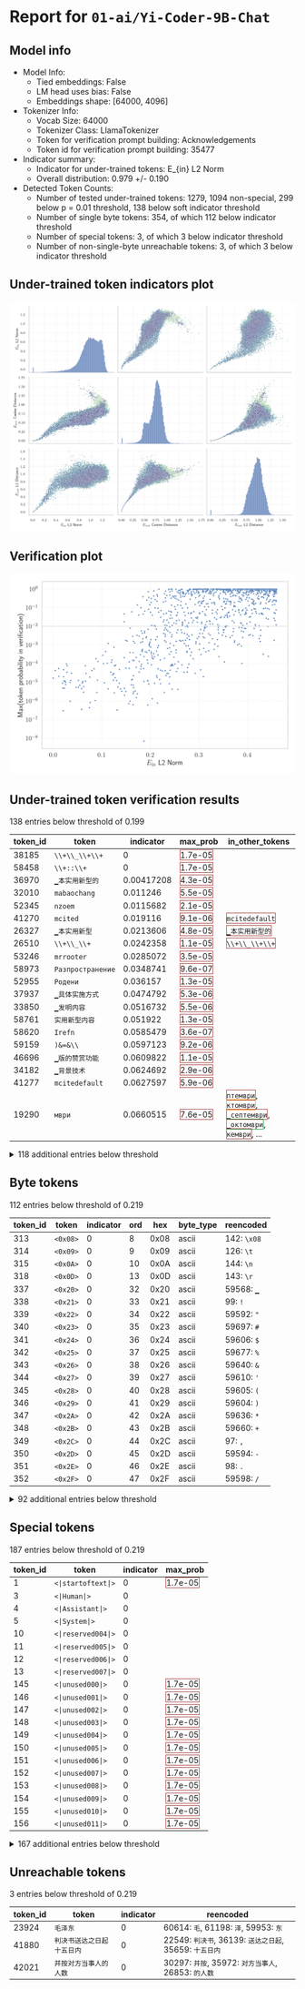 # Report for `01-ai/Yi-Coder-9B-Chat`

## Model info

* Model Info: 
  * Tied embeddings: False
  * LM head uses bias: False
  * Embeddings shape: [64000, 4096]
* Tokenizer Info: 
  * Vocab Size: 64000
  * Tokenizer Class: LlamaTokenizer
  * Token for verification prompt building: Acknowledgements
  * Token id for verification prompt building: 35477
* Indicator summary: 
  * Indicator for under-trained tokens: E_{in} L2 Norm
  * Overall distribution: 0.979 +/- 0.190
* Detected Token Counts: 
  * Number of tested under-trained tokens: 1279, 1094 non-special, 299 below p = 0.01 threshold, 138 below soft indicator threshold
  * Number of single byte tokens: 354, of which 112 below indicator threshold
  * Number of special tokens: 3, of which 3 below indicator threshold
  * Number of non-single-byte unreachable tokens: 3, of which 3 below indicator threshold

## Under-trained token indicators plot
![Indicators scatter plots](../indicators_pairplot_byid/01_ai_Yi_Coder_9B_Chat.png)

## Verification plot
![Verification plot](../verifications_scatterplot/01_ai_Yi_Coder_9B_Chat.png)

## Under-trained token verification results
138 entries below threshold of 0.199

|   token_id | token                       |   indicator | max_prob                                                         | in_other_tokens                                                                                                                                                                                                                                                                                                                                                                                               |
|------------|-----------------------------|-------------|------------------------------------------------------------------|---------------------------------------------------------------------------------------------------------------------------------------------------------------------------------------------------------------------------------------------------------------------------------------------------------------------------------------------------------------------------------------------------------------|
|      38185 | ````` \\+\\_\\+\\+ `````    |  0          | <span style='border: 1px solid rgb(169, 68, 66);'>1.7e-05</span> |                                                                                                                                                                                                                                                                                                                                                                                                               |
|      58458 | ````` \\+::\\+ `````        |  0          | <span style='border: 1px solid rgb(169, 68, 66);'>1.7e-05</span> |                                                                                                                                                                                                                                                                                                                                                                                                               |
|      36970 | ````` ▁本实用新型的 `````   |  0.00417208 | <span style='border: 1px solid rgb(169, 68, 66);'>4.3e-05</span> |                                                                                                                                                                                                                                                                                                                                                                                                               |
|      32010 | ````` mabaochang `````      |  0.011246   | <span style='border: 1px solid rgb(169, 68, 66);'>5.5e-05</span> |                                                                                                                                                                                                                                                                                                                                                                                                               |
|      52345 | ````` nzoem `````           |  0.0115682  | <span style='border: 1px solid rgb(169, 68, 66);'>2.1e-05</span> |                                                                                                                                                                                                                                                                                                                                                                                                               |
|      41270 | ````` mcited `````          |  0.019116   | <span style='border: 1px solid rgb(169, 68, 66);'>9.1e-06</span> | <span style='border: 1px solid rgb(169, 68, 66);'>````` mcitedefault `````</span>                                                                                                                                                                                                                                                                                                                             |
|      26327 | ````` ▁本实用新型 `````     |  0.0213606  | <span style='border: 1px solid rgb(169, 68, 66);'>4.8e-05</span> | <span style='border: 1px solid rgb(169, 68, 66);'>````` ▁本实用新型的 `````</span>                                                                                                                                                                                                                                                                                                                            |
|      26510 | ````` \\+\\_\\+ `````       |  0.0242358  | <span style='border: 1px solid rgb(169, 68, 66);'>1.1e-05</span> | <span style='border: 1px solid rgb(169, 68, 66);'>````` \\+\\_\\+\\+ `````</span>                                                                                                                                                                                                                                                                                                                             |
|      53246 | ````` mrrooter `````        |  0.0285072  | <span style='border: 1px solid rgb(169, 68, 66);'>3.5e-05</span> |                                                                                                                                                                                                                                                                                                                                                                                                               |
|      58973 | ````` Разпространение ````` |  0.0348741  | <span style='border: 1px solid rgb(169, 68, 66);'>9.6e-07</span> |                                                                                                                                                                                                                                                                                                                                                                                                               |
|      52955 | ````` Родени `````          |  0.036157   | <span style='border: 1px solid rgb(169, 68, 66);'>1.3e-05</span> |                                                                                                                                                                                                                                                                                                                                                                                                               |
|      37937 | ````` ▁具体实施方式 `````   |  0.0474792  | <span style='border: 1px solid rgb(169, 68, 66);'>5.3e-06</span> |                                                                                                                                                                                                                                                                                                                                                                                                               |
|      33850 | ````` ▁发明内容 `````       |  0.0516732  | <span style='border: 1px solid rgb(169, 68, 66);'>5.5e-06</span> |                                                                                                                                                                                                                                                                                                                                                                                                               |
|      58761 | ````` 实用新型内容 `````    |  0.051922   | <span style='border: 1px solid rgb(169, 68, 66);'>1.3e-05</span> |                                                                                                                                                                                                                                                                                                                                                                                                               |
|      58620 | ````` Irefn `````           |  0.0585479  | <span style='border: 1px solid rgb(169, 68, 66);'>3.6e-07</span> |                                                                                                                                                                                                                                                                                                                                                                                                               |
|      59159 | ````` )&=&\\ `````          |  0.0597123  | <span style='border: 1px solid rgb(169, 68, 66);'>9.2e-06</span> |                                                                                                                                                                                                                                                                                                                                                                                                               |
|      46696 | ````` ▁版的赞赏功能 `````   |  0.0609822  | <span style='border: 1px solid rgb(169, 68, 66);'>1.1e-05</span> |                                                                                                                                                                                                                                                                                                                                                                                                               |
|      34182 | ````` ▁背景技术 `````       |  0.0624692  | <span style='border: 1px solid rgb(169, 68, 66);'>2.9e-06</span> |                                                                                                                                                                                                                                                                                                                                                                                                               |
|      41277 | ````` mcitedefault `````    |  0.0627597  | <span style='border: 1px solid rgb(169, 68, 66);'>5.9e-06</span> |                                                                                                                                                                                                                                                                                                                                                                                                               |
|      19290 | ````` мври `````            |  0.0660515  | <span style='border: 1px solid rgb(169, 68, 66);'>7.6e-05</span> | <span style='border: 1px solid rgb(169, 68, 66);'>````` птември `````</span>, <span style='border: 1px solid rgb(255, 145, 0);'>````` ктомври `````</span>, <span style='border: 1px solid rgb(169, 68, 66);'>````` ▁септември `````</span>, <span style='border: 1px solid rgb(40, 167, 69);'>````` ▁октомври `````</span>, <span style='border: 1px solid rgb(169, 68, 66);'>````` кември `````</span>, ... |
<details><summary>118 additional entries below threshold</summary>

|   token_id | token                        |   indicator | max_prob                                                         | in_other_tokens                                                                                                                                                                                                                                         |
|------------|------------------------------|-------------|------------------------------------------------------------------|---------------------------------------------------------------------------------------------------------------------------------------------------------------------------------------------------------------------------------------------------------|
|      57958 | ````` }&=&\\ `````           |   0.0666948 | <span style='border: 1px solid rgb(169, 68, 66);'>1.2e-05</span> |                                                                                                                                                                                                                                                         |
|      31174 | ````` \\+:: `````            |   0.0745167 | <span style='border: 1px solid rgb(169, 68, 66);'>4.3e-07</span> | <span style='border: 1px solid rgb(169, 68, 66);'>````` \\+::\\+ `````</span>                                                                                                                                                                           |
|      14378 | ````` ":"\ufeff `````        |   0.0755539 | <span style='border: 1px solid rgb(169, 68, 66);'>1.9e-05</span> |                                                                                                                                                                                                                                                         |
|      59020 | ````` ":"/*\ `````           |   0.0796978 | <span style='border: 1px solid rgb(169, 68, 66);'>4.3e-05</span> |                                                                                                                                                                                                                                                         |
|      53979 | ````` ▁$\\\|\\ `````         |   0.0798567 | <span style='border: 1px solid rgb(169, 68, 66);'>4.2e-05</span> |                                                                                                                                                                                                                                                         |
|      11333 | ````` ▁[…]\ `````            |   0.0844005 | <span style='border: 1px solid rgb(169, 68, 66);'>5.3e-05</span> |                                                                                                                                                                                                                                                         |
|      58677 | ````` $\\%$ `````            |   0.0867048 | <span style='border: 1px solid rgb(169, 68, 66);'>1e-06</span>   |                                                                                                                                                                                                                                                         |
|      58456 | ````` })\\\\\ `````          |   0.0880697 | <span style='border: 1px solid rgb(169, 68, 66);'>0.00019</span> |                                                                                                                                                                                                                                                         |
|       1062 | ````` vepfs `````            |   0.0899712 | <span style='border: 1px solid rgb(169, 68, 66);'>2.9e-06</span> |                                                                                                                                                                                                                                                         |
|      27009 | ````` 本实用新型的 `````     |   0.0910899 | <span style='border: 1px solid rgb(169, 68, 66);'>1.3e-05</span> | <span style='border: 1px solid rgb(169, 68, 66);'>````` ▁本实用新型的 `````</span>                                                                                                                                                                      |
|      43942 | ````` ▁селото `````          |   0.0920512 | <span style='border: 1px solid rgb(169, 68, 66);'>0.00013</span> |                                                                                                                                                                                                                                                         |
|      58452 | ````` ▁&=&\\ `````           |   0.102258  | <span style='border: 1px solid rgb(169, 68, 66);'>0.00028</span> |                                                                                                                                                                                                                                                         |
|      19111 | ````` \\+\\_\\ `````         |   0.103576  | <span style='border: 1px solid rgb(169, 68, 66);'>9.8e-05</span> | <span style='border: 1px solid rgb(169, 68, 66);'>````` \\+\\_\\+ `````</span>, <span style='border: 1px solid rgb(169, 68, 66);'>````` \\+\\_\\+\\+ `````</span>                                                                                       |
|      26195 | ````` ▁forumYou `````        |   0.105431  | <span style='border: 1px solid rgb(169, 68, 66);'>9.4e-06</span> |                                                                                                                                                                                                                                                         |
|      38169 | ````` }^{(\\ `````           |   0.108132  | <span style='border: 1px solid rgb(169, 68, 66);'>0.00044</span> |                                                                                                                                                                                                                                                         |
|      55040 | ````` _{(\\ `````            |   0.111883  | <span style='border: 1px solid rgb(169, 68, 66);'>0.00011</span> |                                                                                                                                                                                                                                                         |
|      46677 | ````` 新规定影响 `````       |   0.113108  | <span style='border: 1px solid rgb(169, 68, 66);'>4.5e-06</span> |                                                                                                                                                                                                                                                         |
|      22613 | ````` ▁$\\{\\ `````          |   0.113263  | <span style='border: 1px solid rgb(255, 145, 0);'>0.0012</span>  |                                                                                                                                                                                                                                                         |
|      59474 | ````` }}^\\ `````            |   0.118733  | <span style='border: 1px solid rgb(169, 68, 66);'>3.5e-05</span> |                                                                                                                                                                                                                                                         |
|      17853 | ````` &=&\\ `````            |   0.119812  | <span style='border: 1px solid rgb(169, 68, 66);'>0.00012</span> | <span style='border: 1px solid rgb(169, 68, 66);'>````` }&=&\\ `````</span>, <span style='border: 1px solid rgb(169, 68, 66);'>````` ▁&=&\\ `````</span>, <span style='border: 1px solid rgb(169, 68, 66);'>````` )&=&\\ `````</span>                   |
|      44270 | ````` ^*(\\ `````            |   0.12105   | <span style='border: 1px solid rgb(169, 68, 66);'>0.00016</span> |                                                                                                                                                                                                                                                         |
|      45676 | ````` nWASHINGTON `````      |   0.123725  | <span style='border: 1px solid rgb(169, 68, 66);'>1.3e-05</span> |                                                                                                                                                                                                                                                         |
|      58052 | ````` евру `````             |   0.124234  | <span style='border: 1px solid rgb(169, 68, 66);'>2.9e-05</span> | <span style='border: 1px solid rgb(169, 68, 66);'>````` евруари `````</span>                                                                                                                                                                            |
|      42725 | ````` 期间履行 `````         |   0.124455  | <span style='border: 1px solid rgb(169, 68, 66);'>3e-05</span>   | <span style='border: 1px solid rgb(169, 68, 66);'>````` 指定的期间履行 `````</span>                                                                                                                                                                     |
|      20714 | ````` Източници `````        |   0.125189  | <span style='border: 1px solid rgb(169, 68, 66);'>0.00076</span> |                                                                                                                                                                                                                                                         |
|      44047 | ````` mrroot `````           |   0.125654  | <span style='border: 1px solid rgb(169, 68, 66);'>2.7e-06</span> | <span style='border: 1px solid rgb(169, 68, 66);'>````` mrrooter `````</span>                                                                                                                                                                           |
|      45501 | ````` }$\\\\\ `````          |   0.126243  | <span style='border: 1px solid rgb(169, 68, 66);'>7.7e-05</span> |                                                                                                                                                                                                                                                         |
|      46451 | ````` \\\|_{\\ `````         |   0.127624  | <span style='border: 1px solid rgb(169, 68, 66);'>1.8e-05</span> |                                                                                                                                                                                                                                                         |
|      50881 | ````` 所述的一种 `````       |   0.128589  | <span style='border: 1px solid rgb(169, 68, 66);'>8.1e-05</span> |                                                                                                                                                                                                                                                         |
|      42242 | ````` nPersonally `````      |   0.130655  | <span style='border: 1px solid rgb(169, 68, 66);'>1.3e-05</span> |                                                                                                                                                                                                                                                         |
|      46676 | ````` 受苹果公司 `````       |   0.131589  | <span style='border: 1px solid rgb(169, 68, 66);'>3.3e-07</span> |                                                                                                                                                                                                                                                         |
|      38615 | ````` ▁$\\\| `````           |   0.133187  | <span style='border: 1px solid rgb(169, 68, 66);'>5.6e-06</span> | <span style='border: 1px solid rgb(169, 68, 66);'>````` ▁$\\\|\\ `````</span>                                                                                                                                                                           |
|      47647 | ````` nConsequently `````    |   0.136101  | <span style='border: 1px solid rgb(169, 68, 66);'>8.9e-06</span> |                                                                                                                                                                                                                                                         |
|      52625 | ````` nmagnetic `````        |   0.136355  | <span style='border: 1px solid rgb(169, 68, 66);'>4.8e-05</span> |                                                                                                                                                                                                                                                         |
|      54630 | ````` 柬埔 `````             |   0.138539  | <span style='border: 1px solid rgb(169, 68, 66);'>4.5e-06</span> | ````` 柬埔寨 `````                                                                                                                                                                                                                                      |
|      53964 | ````` 進黨 `````             |   0.141083  | <span style='border: 1px solid rgb(169, 68, 66);'>3.3e-06</span> | <span style='border: 1px solid rgb(40, 167, 69);'>````` 民進黨 `````</span>                                                                                                                                                                             |
|      54185 | ````` ▁$%\ `````             |   0.146014  | <span style='border: 1px solid rgb(251, 189, 8);'>0.046</span>   |                                                                                                                                                                                                                                                         |
|      54580 | ````` }--\\ `````            |   0.14634   | <span style='border: 1px solid rgb(251, 189, 8);'>0.017</span>   |                                                                                                                                                                                                                                                         |
|      37655 | ````` nNevertheless `````    |   0.146362  | <span style='border: 1px solid rgb(169, 68, 66);'>0.00021</span> |                                                                                                                                                                                                                                                         |
|      38351 | ````` 向本院递交上诉状 ````` |   0.146773  | <span style='border: 1px solid rgb(169, 68, 66);'>4.8e-06</span> |                                                                                                                                                                                                                                                         |
|      36200 | ````` 递交上诉状 `````       |   0.146888  | <span style='border: 1px solid rgb(169, 68, 66);'>2e-06</span>   | <span style='border: 1px solid rgb(169, 68, 66);'>````` 向本院递交上诉状 `````</span>                                                                                                                                                                   |
|      55282 | ````` nResearchers `````     |   0.149496  | <span style='border: 1px solid rgb(255, 145, 0);'>0.0018</span>  |                                                                                                                                                                                                                                                         |
|      47576 | ````` 未按本判决 `````       |   0.149618  | <span style='border: 1px solid rgb(169, 68, 66);'>3.2e-06</span> |                                                                                                                                                                                                                                                         |
|      49644 | ````` ▁本发明的 `````        |   0.149862  | <span style='border: 1px solid rgb(169, 68, 66);'>5.7e-05</span> |                                                                                                                                                                                                                                                         |
|      46922 | ````` ;\\;\\;\\;\\ `````     |   0.152046  | <span style='border: 1px solid rgb(255, 145, 0);'>0.0016</span>  |                                                                                                                                                                                                                                                         |
|      17774 | ````` 本实用新型 `````       |   0.155754  | <span style='border: 1px solid rgb(169, 68, 66);'>7.2e-07</span> | <span style='border: 1px solid rgb(169, 68, 66);'>````` ▁本实用新型 `````</span>, <span style='border: 1px solid rgb(169, 68, 66);'>````` 本实用新型的 `````</span>, <span style='border: 1px solid rgb(169, 68, 66);'>````` ▁本实用新型的 `````</span> |
|      45337 | ````` nInterestingly `````   |   0.156468  | <span style='border: 1px solid rgb(169, 68, 66);'>5.6e-05</span> |                                                                                                                                                                                                                                                         |
|      53691 | ````` }}_\\ `````            |   0.156509  | <span style='border: 1px solid rgb(169, 68, 66);'>0.00012</span> |                                                                                                                                                                                                                                                         |
|      18479 | ````` +\\_\\ `````           |   0.158166  | <span style='border: 1px solid rgb(169, 68, 66);'>0.0004</span>  | <span style='border: 1px solid rgb(169, 68, 66);'>````` \\+\\_\\ `````</span>, <span style='border: 1px solid rgb(169, 68, 66);'>````` \\+\\_\\+ `````</span>, <span style='border: 1px solid rgb(169, 68, 66);'>````` \\+\\_\\+\\+ `````</span>        |
|      53058 | ````` 乌鲁木 `````           |   0.158375  | <span style='border: 1px solid rgb(169, 68, 66);'>9.8e-07</span> | ````` 乌鲁木齐 `````                                                                                                                                                                                                                                    |
|      47419 | ````` []{\\ `````            |   0.158443  | <span style='border: 1px solid rgb(255, 145, 0);'>0.008</span>   |                                                                                                                                                                                                                                                         |
|      45402 | ````` ▁цър `````             |   0.160469  | <span style='border: 1px solid rgb(169, 68, 66);'>7.4e-06</span> |                                                                                                                                                                                                                                                         |
|      58597 | ````` ▁смърт `````           |   0.161384  | <span style='border: 1px solid rgb(169, 68, 66);'>1.3e-05</span> |                                                                                                                                                                                                                                                         |
|      15246 | ````` ~$\\ `````             |   0.162002  | <span style='border: 1px solid rgb(251, 189, 8);'>0.06</span>    |                                                                                                                                                                                                                                                         |
|      46397 | ````` 给付金钱义务 `````     |   0.162822  | <span style='border: 1px solid rgb(169, 68, 66);'>1.4e-05</span> |                                                                                                                                                                                                                                                         |
|      53069 | ````` nquantum `````         |   0.163502  | <span style='border: 1px solid rgb(169, 68, 66);'>0.00015</span> |                                                                                                                                                                                                                                                         |
|      48085 | ````` )=-\\ `````            |   0.163605  | <span style='border: 1px solid rgb(255, 145, 0);'>0.0029</span>  |                                                                                                                                                                                                                                                         |
|      51019 | ````` ▁април `````           |   0.164391  | <span style='border: 1px solid rgb(169, 68, 66);'>6.2e-07</span> |                                                                                                                                                                                                                                                         |
|      26341 | ````` nrespect `````         |   0.164657  | <span style='border: 1px solid rgb(169, 68, 66);'>0.00038</span> | <span style='border: 1px solid rgb(169, 68, 66);'>````` nrespectively `````</span>                                                                                                                                                                      |
|      36226 | ````` onlinecite `````       |   0.164717  | <span style='border: 1px solid rgb(169, 68, 66);'>7.3e-06</span> |                                                                                                                                                                                                                                                         |
|      33785 | ````` nObviously `````       |   0.164824  | <span style='border: 1px solid rgb(169, 68, 66);'>2.4e-06</span> |                                                                                                                                                                                                                                                         |
|      40322 | ````` 支付迟延 `````         |   0.165078  | <span style='border: 1px solid rgb(169, 68, 66);'>2.2e-05</span> | <span style='border: 1px solid rgb(169, 68, 66);'>````` 加倍支付迟延 `````</span>                                                                                                                                                                       |
|      31425 | ````` )_{\\ `````            |   0.165455  | <span style='border: 1px solid rgb(255, 145, 0);'>0.0016</span>  |                                                                                                                                                                                                                                                         |
|      45387 | ````` 代理审判员 `````       |   0.165564  | <span style='border: 1px solid rgb(169, 68, 66);'>3.1e-06</span> |                                                                                                                                                                                                                                                         |
|      31065 | ````` \\%) `````             |   0.165728  | <span style='border: 1px solid rgb(169, 68, 66);'>5.2e-06</span> |                                                                                                                                                                                                                                                         |
|      57448 | ````` ▁所述的 `````          |   0.166368  | <span style='border: 1px solid rgb(169, 68, 66);'>0.00015</span> |                                                                                                                                                                                                                                                         |
|      57260 | ````` 于所述 `````           |   0.167726  | <span style='border: 1px solid rgb(255, 145, 0);'>0.0013</span>  |                                                                                                                                                                                                                                                         |
|      40857 | ````` 提出副本 `````         |   0.169163  | <span style='border: 1px solid rgb(169, 68, 66);'>3.5e-06</span> |                                                                                                                                                                                                                                                         |
|      32202 | ````` nrespectively `````    |   0.171221  | <span style='border: 1px solid rgb(169, 68, 66);'>0.00022</span> |                                                                                                                                                                                                                                                         |
|      58699 | ````` nUltimately `````      |   0.171294  | <span style='border: 1px solid rgb(169, 68, 66);'>6.4e-05</span> |                                                                                                                                                                                                                                                         |
|      46642 | ````` 二维码转账 `````       |   0.171339  | <span style='border: 1px solid rgb(169, 68, 66);'>1.5e-06</span> |                                                                                                                                                                                                                                                         |
|      37421 | ````` …”\ `````              |   0.172569  | <span style='border: 1px solid rgb(255, 145, 0);'>0.0033</span>  |                                                                                                                                                                                                                                                         |
|      42423 | ````` 加倍支付迟延 `````     |   0.173418  | <span style='border: 1px solid rgb(169, 68, 66);'>2.4e-06</span> |                                                                                                                                                                                                                                                         |
|      58364 | ````` }+{\\ `````            |   0.17346   | <span style='border: 1px solid rgb(40, 167, 69);'>0.14</span>    |                                                                                                                                                                                                                                                         |
|      34141 | ````` nFIG `````             |   0.176192  | <span style='border: 1px solid rgb(251, 189, 8);'>0.041</span>   |                                                                                                                                                                                                                                                         |
|      56126 | ````` ":"「 `````            |   0.177136  | <span style='border: 1px solid rgb(255, 145, 0);'>0.003</span>   |                                                                                                                                                                                                                                                         |
|      36357 | ````` nThroughout `````      |   0.17717   | <span style='border: 1px solid rgb(169, 68, 66);'>0.00013</span> |                                                                                                                                                                                                                                                         |
|      33968 | ````` ▁技术领域 `````        |   0.177207  | <span style='border: 1px solid rgb(169, 68, 66);'>3.6e-05</span> |                                                                                                                                                                                                                                                         |
|      39373 | ````` napproxim `````        |   0.179511  | <span style='border: 1px solid rgb(169, 68, 66);'>0.0003</span>  |                                                                                                                                                                                                                                                         |
|      34224 | ````` \|_{\\ `````           |   0.180153  | <span style='border: 1px solid rgb(255, 145, 0);'>0.0014</span>  | <span style='border: 1px solid rgb(169, 68, 66);'>````` \\\|_{\\ `````</span>                                                                                                                                                                           |
|      27852 | ````` ▁препратки `````       |   0.180258  | <span style='border: 1px solid rgb(169, 68, 66);'>5.2e-05</span> |                                                                                                                                                                                                                                                         |
|      57483 | ````` napproach `````        |   0.180716  | <span style='border: 1px solid rgb(251, 189, 8);'>0.098</span>   |                                                                                                                                                                                                                                                         |
|      50597 | ````` nparticular `````      |   0.180788  | <span style='border: 1px solid rgb(169, 68, 66);'>7.1e-05</span> |                                                                                                                                                                                                                                                         |
|      40798 | ````` nObama `````           |   0.181454  | <span style='border: 1px solid rgb(255, 145, 0);'>0.0057</span>  |                                                                                                                                                                                                                                                         |
|      52323 | ````` }-{\\ `````            |   0.181602  | <span style='border: 1px solid rgb(169, 68, 66);'>9e-05</span>   |                                                                                                                                                                                                                                                         |
|      46693 | ````` нския `````            |   0.182765  | <span style='border: 1px solid rgb(169, 68, 66);'>0.0005</span>  |                                                                                                                                                                                                                                                         |
|      41844 | ````` nRegarding `````       |   0.183236  | <span style='border: 1px solid rgb(169, 68, 66);'>0.00045</span> |                                                                                                                                                                                                                                                         |
|      58601 | ````` nMatthew `````         |   0.183603  | <span style='border: 1px solid rgb(255, 145, 0);'>0.0042</span>  |                                                                                                                                                                                                                                                         |
|      37027 | ````` nClearly `````         |   0.183821  | <span style='border: 1px solid rgb(169, 68, 66);'>0.00057</span> |                                                                                                                                                                                                                                                         |
|      39340 | ````` }_{{\\ `````           |   0.184088  | <span style='border: 1px solid rgb(255, 145, 0);'>0.0015</span>  |                                                                                                                                                                                                                                                         |
|      47468 | ````` nTheorem `````         |   0.184501  | <span style='border: 1px solid rgb(40, 167, 69);'>0.38</span>    |                                                                                                                                                                                                                                                         |
|      50269 | ````` nRather `````          |   0.184631  | <span style='border: 1px solid rgb(255, 145, 0);'>0.0021</span>  |                                                                                                                                                                                                                                                         |
|      32078 | ````` $~\\ `````             |   0.1854    | <span style='border: 1px solid rgb(251, 189, 8);'>0.045</span>   |                                                                                                                                                                                                                                                         |
|      27532 | ````` 审理终结 `````         |   0.186411  | <span style='border: 1px solid rgb(169, 68, 66);'>5.5e-05</span> | <span style='border: 1px solid rgb(169, 68, 66);'>````` 现已审理终结 `````</span>, <span style='border: 1px solid rgb(169, 68, 66);'>````` 本案现已审理终结 `````</span>                                                                                |
|      55541 | ````` ▁ноември `````         |   0.186717  | <span style='border: 1px solid rgb(169, 68, 66);'>1.1e-05</span> |                                                                                                                                                                                                                                                         |
|      37452 | ````` }=-\\ `````            |   0.186925  | <span style='border: 1px solid rgb(169, 68, 66);'>0.00024</span> |                                                                                                                                                                                                                                                         |
|      30046 | ````` 所述第二 `````         |   0.188296  | <span style='border: 1px solid rgb(255, 145, 0);'>0.0054</span>  |                                                                                                                                                                                                                                                         |
|      44814 | ````` 被告李 `````           |   0.188353  | <span style='border: 1px solid rgb(255, 145, 0);'>0.0045</span>  |                                                                                                                                                                                                                                                         |
|      46113 | ````` }=\\{ `````            |   0.188643  | <span style='border: 1px solid rgb(251, 189, 8);'>0.066</span>   |                                                                                                                                                                                                                                                         |
|      40683 | ````` ):=\\ `````            |   0.189937  | <span style='border: 1px solid rgb(169, 68, 66);'>0.00044</span> |                                                                                                                                                                                                                                                         |
|      57541 | ````` nconsidered `````      |   0.191558  | <span style='border: 1px solid rgb(255, 145, 0);'>0.0024</span>  |                                                                                                                                                                                                                                                         |
|      55560 | ````` }<\\ `````             |   0.192199  | <span style='border: 1px solid rgb(255, 145, 0);'>0.0028</span>  |                                                                                                                                                                                                                                                         |
|      49044 | ````` }^{-\\ `````           |   0.192797  | <span style='border: 1px solid rgb(169, 68, 66);'>0.0004</span>  |                                                                                                                                                                                                                                                         |
|      57669 | ````` nBrad `````            |   0.193101  | <span style='border: 1px solid rgb(40, 167, 69);'>0.25</span>    |                                                                                                                                                                                                                                                         |
|      45474 | ````` ]^{\\ `````            |   0.19409   | <span style='border: 1px solid rgb(169, 68, 66);'>0.00016</span> |                                                                                                                                                                                                                                                         |
|      52603 | ````` ▁декември `````        |   0.194544  | <span style='border: 1px solid rgb(169, 68, 66);'>1.2e-05</span> |                                                                                                                                                                                                                                                         |
|      57781 | ````` 本院予以确认 `````     |   0.194735  | <span style='border: 1px solid rgb(169, 68, 66);'>6e-07</span>   |                                                                                                                                                                                                                                                         |
|      58028 | ````` ▁дъщер `````           |   0.195036  | <span style='border: 1px solid rgb(169, 68, 66);'>1.2e-05</span> |                                                                                                                                                                                                                                                         |
|      20000 | ````` точници `````          |   0.195038  | <span style='border: 1px solid rgb(169, 68, 66);'>0.00011</span> | <span style='border: 1px solid rgb(169, 68, 66);'>````` Източници `````</span>                                                                                                                                                                          |
|      47304 | ````` nSecondly `````        |   0.195395  | <span style='border: 1px solid rgb(255, 145, 0);'>0.0069</span>  |                                                                                                                                                                                                                                                         |
|      59473 | ````` nGreg `````            |   0.195575  | <span style='border: 1px solid rgb(40, 167, 69);'>0.71</span>    |                                                                                                                                                                                                                                                         |
|      50472 | ````` ’”\ `````              |   0.19612   | <span style='border: 1px solid rgb(251, 189, 8);'>0.081</span>   |                                                                                                                                                                                                                                                         |
|      33125 | ````` 本判决生效 `````       |   0.19653   | <span style='border: 1px solid rgb(169, 68, 66);'>8.1e-06</span> | <span style='border: 1px solid rgb(169, 68, 66);'>````` 于本判决生效 `````</span>                                                                                                                                                                       |
|      34587 | ````` ▁$[\\ `````            |   0.196823  | <span style='border: 1px solid rgb(40, 167, 69);'>0.36</span>    |                                                                                                                                                                                                                                                         |
|      27952 | ````` Външни `````           |   0.197308  | <span style='border: 1px solid rgb(255, 145, 0);'>0.0011</span>  |                                                                                                                                                                                                                                                         |
|      54430 | ````` \\%} `````             |   0.197346  | <span style='border: 1px solid rgb(169, 68, 66);'>0.00052</span> |                                                                                                                                                                                                                                                         |
|      44827 | ````` 给付金钱 `````         |   0.198091  | <span style='border: 1px solid rgb(169, 68, 66);'>0.0009</span>  | <span style='border: 1px solid rgb(169, 68, 66);'>````` 给付金钱义务 `````</span>                                                                                                                                                                       |
|      35932 | ````` )}_{\\ `````           |   0.198456  | <span style='border: 1px solid rgb(255, 145, 0);'>0.0012</span>  |                                                                                                                                                                                                                                                         |
</details>


## Byte tokens
112 entries below threshold of 0.219

|   token_id | token              |   indicator |   ord | hex   | byte_type   | reencoded             |
|------------|--------------------|-------------|-------|-------|-------------|-----------------------|
|        313 | ````` <0x08> ````` |           0 |     8 | 0x08  | ascii       | 142: ````` \x08 ````` |
|        314 | ````` <0x09> ````` |           0 |     9 | 0x09  | ascii       | 126: ````` \t `````   |
|        315 | ````` <0x0A> ````` |           0 |    10 | 0x0A  | ascii       | 144: ````` \n `````   |
|        318 | ````` <0x0D> ````` |           0 |    13 | 0x0D  | ascii       | 143: ````` \r `````   |
|        337 | ````` <0x20> ````` |           0 |    32 | 0x20  | ascii       | 59568: ````` ▁ `````  |
|        338 | ````` <0x21> ````` |           0 |    33 | 0x21  | ascii       | 99: ````` ! `````     |
|        339 | ````` <0x22> ````` |           0 |    34 | 0x22  | ascii       | 59592: ````` " `````  |
|        340 | ````` <0x23> ````` |           0 |    35 | 0x23  | ascii       | 59697: ````` # `````  |
|        341 | ````` <0x24> ````` |           0 |    36 | 0x24  | ascii       | 59606: ````` $ `````  |
|        342 | ````` <0x25> ````` |           0 |    37 | 0x25  | ascii       | 59677: ````` % `````  |
|        343 | ````` <0x26> ````` |           0 |    38 | 0x26  | ascii       | 59640: ````` & `````  |
|        344 | ````` <0x27> ````` |           0 |    39 | 0x27  | ascii       | 59610: ````` ' `````  |
|        345 | ````` <0x28> ````` |           0 |    40 | 0x28  | ascii       | 59605: ````` ( `````  |
|        346 | ````` <0x29> ````` |           0 |    41 | 0x29  | ascii       | 59604: ````` ) `````  |
|        347 | ````` <0x2A> ````` |           0 |    42 | 0x2A  | ascii       | 59636: ````` * `````  |
|        348 | ````` <0x2B> ````` |           0 |    43 | 0x2B  | ascii       | 59660: ````` + `````  |
|        349 | ````` <0x2C> ````` |           0 |    44 | 0x2C  | ascii       | 97: ````` , `````     |
|        350 | ````` <0x2D> ````` |           0 |    45 | 0x2D  | ascii       | 59594: ````` - `````  |
|        351 | ````` <0x2E> ````` |           0 |    46 | 0x2E  | ascii       | 98: ````` . `````     |
|        352 | ````` <0x2F> ````` |           0 |    47 | 0x2F  | ascii       | 59598: ````` / `````  |
<details><summary>92 additional entries below threshold</summary>

|   token_id | token              |   indicator |   ord | hex   | byte_type   | reencoded             |
|------------|--------------------|-------------|-------|-------|-------------|-----------------------|
|        353 | ````` <0x30> ````` |           0 |    48 | 0x30  | ascii       | 77: ````` 0 `````     |
|        354 | ````` <0x31> ````` |           0 |    49 | 0x31  | ascii       | 78: ````` 1 `````     |
|        355 | ````` <0x32> ````` |           0 |    50 | 0x32  | ascii       | 79: ````` 2 `````     |
|        356 | ````` <0x33> ````` |           0 |    51 | 0x33  | ascii       | 80: ````` 3 `````     |
|        357 | ````` <0x34> ````` |           0 |    52 | 0x34  | ascii       | 81: ````` 4 `````     |
|        358 | ````` <0x35> ````` |           0 |    53 | 0x35  | ascii       | 82: ````` 5 `````     |
|        359 | ````` <0x36> ````` |           0 |    54 | 0x36  | ascii       | 83: ````` 6 `````     |
|        360 | ````` <0x37> ````` |           0 |    55 | 0x37  | ascii       | 84: ````` 7 `````     |
|        361 | ````` <0x38> ````` |           0 |    56 | 0x38  | ascii       | 85: ````` 8 `````     |
|        362 | ````` <0x39> ````` |           0 |    57 | 0x39  | ascii       | 86: ````` 9 `````     |
|        363 | ````` <0x3A> ````` |           0 |    58 | 0x3A  | ascii       | 59601: ````` : `````  |
|        364 | ````` <0x3B> ````` |           0 |    59 | 0x3B  | ascii       | 59631: ````` ; `````  |
|        365 | ````` <0x3C> ````` |           0 |    60 | 0x3C  | ascii       | 59666: ````` < `````  |
|        366 | ````` <0x3D> ````` |           0 |    61 | 0x3D  | ascii       | 59611: ````` = `````  |
|        367 | ````` <0x3E> ````` |           0 |    62 | 0x3E  | ascii       | 59644: ````` > `````  |
|        368 | ````` <0x3F> ````` |           0 |    63 | 0x3F  | ascii       | 100: ````` ? `````    |
|        369 | ````` <0x40> ````` |           0 |    64 | 0x40  | ascii       | 59879: ````` @ `````  |
|        370 | ````` <0x41> ````` |           0 |    65 | 0x41  | ascii       | 59603: ````` A `````  |
|        371 | ````` <0x42> ````` |           0 |    66 | 0x42  | ascii       | 59616: ````` B `````  |
|        372 | ````` <0x43> ````` |           0 |    67 | 0x43  | ascii       | 59608: ````` C `````  |
|        373 | ````` <0x44> ````` |           0 |    68 | 0x44  | ascii       | 59614: ````` D `````  |
|        374 | ````` <0x45> ````` |           0 |    69 | 0x45  | ascii       | 59613: ````` E `````  |
|        375 | ````` <0x46> ````` |           0 |    70 | 0x46  | ascii       | 59621: ````` F `````  |
|        376 | ````` <0x47> ````` |           0 |    71 | 0x47  | ascii       | 59628: ````` G `````  |
|        377 | ````` <0x48> ````` |           0 |    72 | 0x48  | ascii       | 59624: ````` H `````  |
|        378 | ````` <0x49> ````` |           0 |    73 | 0x49  | ascii       | 59597: ````` I `````  |
|        379 | ````` <0x4A> ````` |           0 |    74 | 0x4A  | ascii       | 59649: ````` J `````  |
|        380 | ````` <0x4B> ````` |           0 |    75 | 0x4B  | ascii       | 59655: ````` K `````  |
|        381 | ````` <0x4C> ````` |           0 |    76 | 0x4C  | ascii       | 59620: ````` L `````  |
|        382 | ````` <0x4D> ````` |           0 |    77 | 0x4D  | ascii       | 59609: ````` M `````  |
|        383 | ````` <0x4E> ````` |           0 |    78 | 0x4E  | ascii       | 59618: ````` N `````  |
|        384 | ````` <0x4F> ````` |           0 |    79 | 0x4F  | ascii       | 59622: ````` O `````  |
|        385 | ````` <0x50> ````` |           0 |    80 | 0x50  | ascii       | 59612: ````` P `````  |
|        386 | ````` <0x51> ````` |           0 |    81 | 0x51  | ascii       | 59745: ````` Q `````  |
|        387 | ````` <0x52> ````` |           0 |    82 | 0x52  | ascii       | 59615: ````` R `````  |
|        388 | ````` <0x53> ````` |           0 |    83 | 0x53  | ascii       | 59602: ````` S `````  |
|        389 | ````` <0x54> ````` |           0 |    84 | 0x54  | ascii       | 59600: ````` T `````  |
|        390 | ````` <0x55> ````` |           0 |    85 | 0x55  | ascii       | 59639: ````` U `````  |
|        391 | ````` <0x56> ````` |           0 |    86 | 0x56  | ascii       | 59645: ````` V `````  |
|        392 | ````` <0x57> ````` |           0 |    87 | 0x57  | ascii       | 59623: ````` W `````  |
|        393 | ````` <0x58> ````` |           0 |    88 | 0x58  | ascii       | 59733: ````` X `````  |
|        394 | ````` <0x59> ````` |           0 |    89 | 0x59  | ascii       | 59656: ````` Y `````  |
|        395 | ````` <0x5A> ````` |           0 |    90 | 0x5A  | ascii       | 59840: ````` Z `````  |
|        396 | ````` <0x5B> ````` |           0 |    91 | 0x5B  | ascii       | 59653: ````` [ `````  |
|        397 | ````` <0x5C> ````` |           0 |    92 | 0x5C  | ascii       | 59580: ````` \ `````  |
|        398 | ````` <0x5D> ````` |           0 |    93 | 0x5D  | ascii       | 59651: ````` ] `````  |
|        399 | ````` <0x5E> ````` |           0 |    94 | 0x5E  | ascii       | 59641: ````` ^ `````  |
|        400 | ````` <0x5F> ````` |           0 |    95 | 0x5F  | ascii       | 59593: ````` _ `````  |
|        401 | ````` <0x60> ````` |           0 |    96 | 0x60  | ascii       | 59848: ````` ` `````  |
|        402 | ````` <0x61> ````` |           0 |    97 | 0x61  | ascii       | 59572: ````` a `````  |
|        403 | ````` <0x62> ````` |           0 |    98 | 0x62  | ascii       | 59588: ````` b `````  |
|        404 | ````` <0x63> ````` |           0 |    99 | 0x63  | ascii       | 59581: ````` c `````  |
|        405 | ````` <0x64> ````` |           0 |   100 | 0x64  | ascii       | 59579: ````` d `````  |
|        406 | ````` <0x65> ````` |           0 |   101 | 0x65  | ascii       | 59569: ````` e `````  |
|        407 | ````` <0x66> ````` |           0 |   102 | 0x66  | ascii       | 59585: ````` f `````  |
|        408 | ````` <0x67> ````` |           0 |   103 | 0x67  | ascii       | 59586: ````` g `````  |
|        409 | ````` <0x68> ````` |           0 |   104 | 0x68  | ascii       | 59578: ````` h `````  |
|        410 | ````` <0x69> ````` |           0 |   105 | 0x69  | ascii       | 59574: ````` i `````  |
|        411 | ````` <0x6A> ````` |           0 |   106 | 0x6A  | ascii       | 59617: ````` j `````  |
|        412 | ````` <0x6B> ````` |           0 |   107 | 0x6B  | ascii       | 59591: ````` k `````  |
|        413 | ````` <0x6C> ````` |           0 |   108 | 0x6C  | ascii       | 59577: ````` l `````  |
|        414 | ````` <0x6D> ````` |           0 |   109 | 0x6D  | ascii       | 59583: ````` m `````  |
|        415 | ````` <0x6E> ````` |           0 |   110 | 0x6E  | ascii       | 59571: ````` n `````  |
|        416 | ````` <0x6F> ````` |           0 |   111 | 0x6F  | ascii       | 59573: ````` o `````  |
|        417 | ````` <0x70> ````` |           0 |   112 | 0x70  | ascii       | 59584: ````` p `````  |
|        418 | ````` <0x71> ````` |           0 |   113 | 0x71  | ascii       | 59619: ````` q `````  |
|        419 | ````` <0x72> ````` |           0 |   114 | 0x72  | ascii       | 59576: ````` r `````  |
|        420 | ````` <0x73> ````` |           0 |   115 | 0x73  | ascii       | 59575: ````` s `````  |
|        421 | ````` <0x74> ````` |           0 |   116 | 0x74  | ascii       | 59570: ````` t `````  |
|        422 | ````` <0x75> ````` |           0 |   117 | 0x75  | ascii       | 59582: ````` u `````  |
|        423 | ````` <0x76> ````` |           0 |   118 | 0x76  | ascii       | 59590: ````` v `````  |
|        424 | ````` <0x77> ````` |           0 |   119 | 0x77  | ascii       | 59589: ````` w `````  |
|        425 | ````` <0x78> ````` |           0 |   120 | 0x78  | ascii       | 59607: ````` x `````  |
|        426 | ````` <0x79> ````` |           0 |   121 | 0x79  | ascii       | 59587: ````` y `````  |
|        427 | ````` <0x7A> ````` |           0 |   122 | 0x7A  | ascii       | 59627: ````` z `````  |
|        428 | ````` <0x7B> ````` |           0 |   123 | 0x7B  | ascii       | 59595: ````` { `````  |
|        429 | ````` <0x7C> ````` |           0 |   124 | 0x7C  | ascii       | 59705: ````` \| ````` |
|        430 | ````` <0x7D> ````` |           0 |   125 | 0x7D  | ascii       | 59596: ````` } `````  |
|        431 | ````` <0x7E> ````` |           0 |   126 | 0x7E  | ascii       | 59734: ````` ~ `````  |
|        497 | ````` <0xC0> ````` |           0 |   192 | 0xC0  | unused_utf8 |                       |
|        498 | ````` <0xC1> ````` |           0 |   193 | 0xC1  | unused_utf8 |                       |
|        550 | ````` <0xF5> ````` |           0 |   245 | 0xF5  | unused_utf8 |                       |
|        551 | ````` <0xF6> ````` |           0 |   246 | 0xF6  | unused_utf8 |                       |
|        552 | ````` <0xF7> ````` |           0 |   247 | 0xF7  | unused_utf8 |                       |
|        553 | ````` <0xF8> ````` |           0 |   248 | 0xF8  | unused_utf8 |                       |
|        554 | ````` <0xF9> ````` |           0 |   249 | 0xF9  | unused_utf8 |                       |
|        555 | ````` <0xFA> ````` |           0 |   250 | 0xFA  | unused_utf8 |                       |
|        556 | ````` <0xFB> ````` |           0 |   251 | 0xFB  | unused_utf8 |                       |
|        557 | ````` <0xFC> ````` |           0 |   252 | 0xFC  | unused_utf8 |                       |
|        558 | ````` <0xFD> ````` |           0 |   253 | 0xFD  | unused_utf8 |                       |
|        559 | ````` <0xFE> ````` |           0 |   254 | 0xFE  | unused_utf8 |                       |
|        560 | ````` <0xFF> ````` |           0 |   255 | 0xFF  | unused_utf8 |                       |
</details>


## Special tokens
187 entries below threshold of 0.219

|   token_id | token                         |   indicator | max_prob                                                         |
|------------|-------------------------------|-------------|------------------------------------------------------------------|
|          1 | ````` <\|startoftext\|> ````` |           0 | <span style='border: 1px solid rgb(169, 68, 66);'>1.7e-05</span> |
|          3 | ````` <\|Human\|> `````       |           0 |                                                                  |
|          4 | ````` <\|Assistant\|> `````   |           0 |                                                                  |
|          5 | ````` <\|System\|> `````      |           0 |                                                                  |
|         10 | ````` <\|reserved004\|> ````` |           0 |                                                                  |
|         11 | ````` <\|reserved005\|> ````` |           0 |                                                                  |
|         12 | ````` <\|reserved006\|> ````` |           0 |                                                                  |
|         13 | ````` <\|reserved007\|> ````` |           0 |                                                                  |
|        145 | ````` <\|unused000\|> `````   |           0 | <span style='border: 1px solid rgb(169, 68, 66);'>1.7e-05</span> |
|        146 | ````` <\|unused001\|> `````   |           0 | <span style='border: 1px solid rgb(169, 68, 66);'>1.7e-05</span> |
|        147 | ````` <\|unused002\|> `````   |           0 | <span style='border: 1px solid rgb(169, 68, 66);'>1.7e-05</span> |
|        148 | ````` <\|unused003\|> `````   |           0 | <span style='border: 1px solid rgb(169, 68, 66);'>1.7e-05</span> |
|        149 | ````` <\|unused004\|> `````   |           0 | <span style='border: 1px solid rgb(169, 68, 66);'>1.7e-05</span> |
|        150 | ````` <\|unused005\|> `````   |           0 | <span style='border: 1px solid rgb(169, 68, 66);'>1.7e-05</span> |
|        151 | ````` <\|unused006\|> `````   |           0 | <span style='border: 1px solid rgb(169, 68, 66);'>1.7e-05</span> |
|        152 | ````` <\|unused007\|> `````   |           0 | <span style='border: 1px solid rgb(169, 68, 66);'>1.7e-05</span> |
|        153 | ````` <\|unused008\|> `````   |           0 | <span style='border: 1px solid rgb(169, 68, 66);'>1.7e-05</span> |
|        154 | ````` <\|unused009\|> `````   |           0 | <span style='border: 1px solid rgb(169, 68, 66);'>1.7e-05</span> |
|        155 | ````` <\|unused010\|> `````   |           0 | <span style='border: 1px solid rgb(169, 68, 66);'>1.7e-05</span> |
|        156 | ````` <\|unused011\|> `````   |           0 | <span style='border: 1px solid rgb(169, 68, 66);'>1.7e-05</span> |
<details><summary>167 additional entries below threshold</summary>

|   token_id | token                         |   indicator | max_prob                                                         |
|------------|-------------------------------|-------------|------------------------------------------------------------------|
|        157 | ````` <\|unused012\|> `````   | 0           | <span style='border: 1px solid rgb(169, 68, 66);'>1.7e-05</span> |
|        158 | ````` <\|unused013\|> `````   | 0           | <span style='border: 1px solid rgb(169, 68, 66);'>1.7e-05</span> |
|        159 | ````` <\|unused014\|> `````   | 0           | <span style='border: 1px solid rgb(169, 68, 66);'>1.7e-05</span> |
|        160 | ````` <\|unused015\|> `````   | 0           | <span style='border: 1px solid rgb(169, 68, 66);'>1.7e-05</span> |
|        161 | ````` <\|unused016\|> `````   | 0           | <span style='border: 1px solid rgb(169, 68, 66);'>1.7e-05</span> |
|        162 | ````` <\|unused017\|> `````   | 0           | <span style='border: 1px solid rgb(169, 68, 66);'>1.7e-05</span> |
|        163 | ````` <\|unused018\|> `````   | 0           | <span style='border: 1px solid rgb(169, 68, 66);'>1.7e-05</span> |
|        164 | ````` <\|unused019\|> `````   | 0           | <span style='border: 1px solid rgb(169, 68, 66);'>1.7e-05</span> |
|        165 | ````` <\|unused020\|> `````   | 0           | <span style='border: 1px solid rgb(169, 68, 66);'>1.7e-05</span> |
|        166 | ````` <\|unused021\|> `````   | 0           | <span style='border: 1px solid rgb(169, 68, 66);'>1.7e-05</span> |
|        167 | ````` <\|unused022\|> `````   | 0           | <span style='border: 1px solid rgb(169, 68, 66);'>1.7e-05</span> |
|        168 | ````` <\|unused023\|> `````   | 0           | <span style='border: 1px solid rgb(169, 68, 66);'>1.7e-05</span> |
|        169 | ````` <\|unused024\|> `````   | 0           | <span style='border: 1px solid rgb(169, 68, 66);'>1.7e-05</span> |
|        170 | ````` <\|unused025\|> `````   | 0           | <span style='border: 1px solid rgb(169, 68, 66);'>1.7e-05</span> |
|        171 | ````` <\|unused026\|> `````   | 0           | <span style='border: 1px solid rgb(169, 68, 66);'>1.7e-05</span> |
|        172 | ````` <\|unused027\|> `````   | 0           | <span style='border: 1px solid rgb(169, 68, 66);'>1.7e-05</span> |
|        173 | ````` <\|unused028\|> `````   | 0           | <span style='border: 1px solid rgb(169, 68, 66);'>1.7e-05</span> |
|        174 | ````` <\|unused029\|> `````   | 0           | <span style='border: 1px solid rgb(169, 68, 66);'>1.7e-05</span> |
|        175 | ````` <\|unused030\|> `````   | 0           | <span style='border: 1px solid rgb(169, 68, 66);'>1.7e-05</span> |
|        176 | ````` <\|unused031\|> `````   | 0           | <span style='border: 1px solid rgb(169, 68, 66);'>1.7e-05</span> |
|        177 | ````` <\|unused032\|> `````   | 0           | <span style='border: 1px solid rgb(169, 68, 66);'>1.7e-05</span> |
|        178 | ````` <\|unused033\|> `````   | 0           | <span style='border: 1px solid rgb(169, 68, 66);'>1.7e-05</span> |
|        179 | ````` <\|unused034\|> `````   | 0           | <span style='border: 1px solid rgb(169, 68, 66);'>1.7e-05</span> |
|        180 | ````` <\|unused035\|> `````   | 0           | <span style='border: 1px solid rgb(169, 68, 66);'>1.7e-05</span> |
|        181 | ````` <\|unused036\|> `````   | 0           | <span style='border: 1px solid rgb(169, 68, 66);'>1.7e-05</span> |
|        182 | ````` <\|unused037\|> `````   | 0           | <span style='border: 1px solid rgb(169, 68, 66);'>1.7e-05</span> |
|        183 | ````` <\|unused038\|> `````   | 0           | <span style='border: 1px solid rgb(169, 68, 66);'>1.7e-05</span> |
|        184 | ````` <\|unused039\|> `````   | 0           | <span style='border: 1px solid rgb(169, 68, 66);'>1.7e-05</span> |
|        185 | ````` <\|unused040\|> `````   | 0           | <span style='border: 1px solid rgb(169, 68, 66);'>1.7e-05</span> |
|        186 | ````` <\|unused041\|> `````   | 0           | <span style='border: 1px solid rgb(169, 68, 66);'>1.7e-05</span> |
|        187 | ````` <\|unused042\|> `````   | 0           | <span style='border: 1px solid rgb(169, 68, 66);'>1.7e-05</span> |
|        188 | ````` <\|unused043\|> `````   | 0           | <span style='border: 1px solid rgb(169, 68, 66);'>1.7e-05</span> |
|        189 | ````` <\|unused044\|> `````   | 0           | <span style='border: 1px solid rgb(169, 68, 66);'>1.7e-05</span> |
|        190 | ````` <\|unused045\|> `````   | 0           | <span style='border: 1px solid rgb(169, 68, 66);'>1.7e-05</span> |
|        191 | ````` <\|unused046\|> `````   | 0           | <span style='border: 1px solid rgb(169, 68, 66);'>1.7e-05</span> |
|        192 | ````` <\|unused047\|> `````   | 0           | <span style='border: 1px solid rgb(169, 68, 66);'>1.7e-05</span> |
|        193 | ````` <\|unused048\|> `````   | 0           | <span style='border: 1px solid rgb(169, 68, 66);'>1.7e-05</span> |
|        194 | ````` <\|unused049\|> `````   | 0           | <span style='border: 1px solid rgb(169, 68, 66);'>1.7e-05</span> |
|        195 | ````` <\|unused050\|> `````   | 0           | <span style='border: 1px solid rgb(169, 68, 66);'>1.7e-05</span> |
|        196 | ````` <\|unused051\|> `````   | 0           | <span style='border: 1px solid rgb(169, 68, 66);'>1.7e-05</span> |
|        197 | ````` <\|unused052\|> `````   | 0           | <span style='border: 1px solid rgb(169, 68, 66);'>1.7e-05</span> |
|        198 | ````` <\|unused053\|> `````   | 0           | <span style='border: 1px solid rgb(169, 68, 66);'>1.7e-05</span> |
|        199 | ````` <\|unused054\|> `````   | 0           | <span style='border: 1px solid rgb(169, 68, 66);'>1.7e-05</span> |
|        200 | ````` <\|unused055\|> `````   | 0           | <span style='border: 1px solid rgb(169, 68, 66);'>1.7e-05</span> |
|        201 | ````` <\|unused056\|> `````   | 0           | <span style='border: 1px solid rgb(169, 68, 66);'>1.7e-05</span> |
|        202 | ````` <\|unused057\|> `````   | 0           | <span style='border: 1px solid rgb(169, 68, 66);'>1.7e-05</span> |
|        203 | ````` <\|unused058\|> `````   | 0           | <span style='border: 1px solid rgb(169, 68, 66);'>1.7e-05</span> |
|        204 | ````` <\|unused059\|> `````   | 0           | <span style='border: 1px solid rgb(169, 68, 66);'>1.7e-05</span> |
|        205 | ````` <\|unused060\|> `````   | 0           | <span style='border: 1px solid rgb(169, 68, 66);'>1.7e-05</span> |
|        206 | ````` <\|unused061\|> `````   | 0           | <span style='border: 1px solid rgb(169, 68, 66);'>1.7e-05</span> |
|        207 | ````` <\|unused062\|> `````   | 0           | <span style='border: 1px solid rgb(169, 68, 66);'>1.7e-05</span> |
|        208 | ````` <\|unused063\|> `````   | 0           | <span style='border: 1px solid rgb(169, 68, 66);'>1.7e-05</span> |
|        209 | ````` <\|unused064\|> `````   | 0           | <span style='border: 1px solid rgb(169, 68, 66);'>1.7e-05</span> |
|        210 | ````` <\|unused065\|> `````   | 0           | <span style='border: 1px solid rgb(169, 68, 66);'>1.7e-05</span> |
|        211 | ````` <\|unused066\|> `````   | 0           | <span style='border: 1px solid rgb(169, 68, 66);'>1.7e-05</span> |
|        212 | ````` <\|unused067\|> `````   | 0           | <span style='border: 1px solid rgb(169, 68, 66);'>1.7e-05</span> |
|        213 | ````` <\|unused068\|> `````   | 0           | <span style='border: 1px solid rgb(169, 68, 66);'>1.7e-05</span> |
|        214 | ````` <\|unused069\|> `````   | 0           | <span style='border: 1px solid rgb(169, 68, 66);'>1.7e-05</span> |
|        215 | ````` <\|unused070\|> `````   | 0           | <span style='border: 1px solid rgb(169, 68, 66);'>1.7e-05</span> |
|        216 | ````` <\|unused071\|> `````   | 0           | <span style='border: 1px solid rgb(169, 68, 66);'>1.7e-05</span> |
|        217 | ````` <\|unused072\|> `````   | 0           | <span style='border: 1px solid rgb(169, 68, 66);'>1.7e-05</span> |
|        218 | ````` <\|unused073\|> `````   | 0           | <span style='border: 1px solid rgb(169, 68, 66);'>1.7e-05</span> |
|        219 | ````` <\|unused074\|> `````   | 0           | <span style='border: 1px solid rgb(169, 68, 66);'>1.7e-05</span> |
|        220 | ````` <\|unused075\|> `````   | 0           | <span style='border: 1px solid rgb(169, 68, 66);'>1.7e-05</span> |
|        221 | ````` <\|unused076\|> `````   | 0           | <span style='border: 1px solid rgb(169, 68, 66);'>1.7e-05</span> |
|        222 | ````` <\|unused077\|> `````   | 0           | <span style='border: 1px solid rgb(169, 68, 66);'>1.7e-05</span> |
|        223 | ````` <\|unused078\|> `````   | 0           | <span style='border: 1px solid rgb(169, 68, 66);'>1.7e-05</span> |
|        224 | ````` <\|unused079\|> `````   | 0           | <span style='border: 1px solid rgb(169, 68, 66);'>1.7e-05</span> |
|        225 | ````` <\|unused080\|> `````   | 0           | <span style='border: 1px solid rgb(169, 68, 66);'>1.7e-05</span> |
|        226 | ````` <\|unused081\|> `````   | 0           | <span style='border: 1px solid rgb(169, 68, 66);'>1.7e-05</span> |
|        227 | ````` <\|unused082\|> `````   | 0           | <span style='border: 1px solid rgb(169, 68, 66);'>1.7e-05</span> |
|        228 | ````` <\|unused083\|> `````   | 0           | <span style='border: 1px solid rgb(169, 68, 66);'>1.7e-05</span> |
|        229 | ````` <\|unused084\|> `````   | 0           | <span style='border: 1px solid rgb(169, 68, 66);'>1.7e-05</span> |
|        230 | ````` <\|unused085\|> `````   | 0           | <span style='border: 1px solid rgb(169, 68, 66);'>1.7e-05</span> |
|        231 | ````` <\|unused086\|> `````   | 0           | <span style='border: 1px solid rgb(169, 68, 66);'>1.7e-05</span> |
|        232 | ````` <\|unused087\|> `````   | 0           | <span style='border: 1px solid rgb(169, 68, 66);'>1.7e-05</span> |
|        233 | ````` <\|unused088\|> `````   | 0           | <span style='border: 1px solid rgb(169, 68, 66);'>1.7e-05</span> |
|        234 | ````` <\|unused089\|> `````   | 0           | <span style='border: 1px solid rgb(169, 68, 66);'>1.7e-05</span> |
|        235 | ````` <\|unused090\|> `````   | 0           | <span style='border: 1px solid rgb(169, 68, 66);'>1.7e-05</span> |
|        236 | ````` <\|unused091\|> `````   | 0           | <span style='border: 1px solid rgb(169, 68, 66);'>1.7e-05</span> |
|        237 | ````` <\|unused092\|> `````   | 0           | <span style='border: 1px solid rgb(169, 68, 66);'>1.7e-05</span> |
|        238 | ````` <\|unused093\|> `````   | 0           | <span style='border: 1px solid rgb(169, 68, 66);'>1.7e-05</span> |
|        239 | ````` <\|unused094\|> `````   | 0           | <span style='border: 1px solid rgb(169, 68, 66);'>1.7e-05</span> |
|        240 | ````` <\|unused095\|> `````   | 0           | <span style='border: 1px solid rgb(169, 68, 66);'>1.7e-05</span> |
|        241 | ````` <\|unused096\|> `````   | 0           | <span style='border: 1px solid rgb(169, 68, 66);'>1.7e-05</span> |
|        242 | ````` <\|unused097\|> `````   | 0           | <span style='border: 1px solid rgb(169, 68, 66);'>1.7e-05</span> |
|        243 | ````` <\|unused098\|> `````   | 0           | <span style='border: 1px solid rgb(169, 68, 66);'>1.7e-05</span> |
|        244 | ````` <\|unused099\|> `````   | 0           | <span style='border: 1px solid rgb(169, 68, 66);'>1.7e-05</span> |
|        245 | ````` <\|unused100\|> `````   | 0           | <span style='border: 1px solid rgb(169, 68, 66);'>1.7e-05</span> |
|        246 | ````` <\|unused101\|> `````   | 0           | <span style='border: 1px solid rgb(169, 68, 66);'>1.7e-05</span> |
|        247 | ````` <\|unused102\|> `````   | 0           | <span style='border: 1px solid rgb(169, 68, 66);'>1.7e-05</span> |
|        248 | ````` <\|unused103\|> `````   | 0           | <span style='border: 1px solid rgb(169, 68, 66);'>1.7e-05</span> |
|        249 | ````` <\|unused104\|> `````   | 0           | <span style='border: 1px solid rgb(169, 68, 66);'>1.7e-05</span> |
|        250 | ````` <\|unused105\|> `````   | 0           | <span style='border: 1px solid rgb(169, 68, 66);'>1.7e-05</span> |
|        251 | ````` <\|unused106\|> `````   | 0           | <span style='border: 1px solid rgb(169, 68, 66);'>1.7e-05</span> |
|        252 | ````` <\|unused107\|> `````   | 0           | <span style='border: 1px solid rgb(169, 68, 66);'>1.7e-05</span> |
|        253 | ````` <\|unused108\|> `````   | 0           | <span style='border: 1px solid rgb(169, 68, 66);'>1.7e-05</span> |
|        254 | ````` <\|unused109\|> `````   | 0           | <span style='border: 1px solid rgb(169, 68, 66);'>1.7e-05</span> |
|        255 | ````` <\|unused110\|> `````   | 0           | <span style='border: 1px solid rgb(169, 68, 66);'>1.7e-05</span> |
|        256 | ````` <\|unused111\|> `````   | 0           | <span style='border: 1px solid rgb(169, 68, 66);'>1.7e-05</span> |
|        257 | ````` <\|unused112\|> `````   | 0           | <span style='border: 1px solid rgb(169, 68, 66);'>1.7e-05</span> |
|        258 | ````` <\|unused113\|> `````   | 0           | <span style='border: 1px solid rgb(169, 68, 66);'>1.7e-05</span> |
|        259 | ````` <\|unused114\|> `````   | 0           | <span style='border: 1px solid rgb(169, 68, 66);'>1.7e-05</span> |
|        260 | ````` <\|unused115\|> `````   | 0           | <span style='border: 1px solid rgb(169, 68, 66);'>1.7e-05</span> |
|        261 | ````` <\|unused116\|> `````   | 0           | <span style='border: 1px solid rgb(169, 68, 66);'>1.7e-05</span> |
|        262 | ````` <\|unused117\|> `````   | 0           | <span style='border: 1px solid rgb(169, 68, 66);'>1.7e-05</span> |
|        263 | ````` <\|unused118\|> `````   | 0           | <span style='border: 1px solid rgb(169, 68, 66);'>1.7e-05</span> |
|        264 | ````` <\|unused119\|> `````   | 0           | <span style='border: 1px solid rgb(169, 68, 66);'>1.7e-05</span> |
|        265 | ````` <\|unused120\|> `````   | 0           | <span style='border: 1px solid rgb(169, 68, 66);'>1.7e-05</span> |
|        266 | ````` <\|unused121\|> `````   | 0           | <span style='border: 1px solid rgb(169, 68, 66);'>1.7e-05</span> |
|        267 | ````` <\|unused122\|> `````   | 0           | <span style='border: 1px solid rgb(169, 68, 66);'>1.7e-05</span> |
|        268 | ````` <\|unused123\|> `````   | 0           | <span style='border: 1px solid rgb(169, 68, 66);'>1.7e-05</span> |
|        269 | ````` <\|unused124\|> `````   | 0           | <span style='border: 1px solid rgb(169, 68, 66);'>1.7e-05</span> |
|        270 | ````` <\|unused125\|> `````   | 0           | <span style='border: 1px solid rgb(169, 68, 66);'>1.7e-05</span> |
|        271 | ````` <\|unused126\|> `````   | 0           | <span style='border: 1px solid rgb(169, 68, 66);'>1.7e-05</span> |
|        272 | ````` <\|unused127\|> `````   | 0           | <span style='border: 1px solid rgb(169, 68, 66);'>1.7e-05</span> |
|        273 | ````` <\|unused128\|> `````   | 0           | <span style='border: 1px solid rgb(169, 68, 66);'>1.7e-05</span> |
|        274 | ````` <\|unused129\|> `````   | 0           | <span style='border: 1px solid rgb(169, 68, 66);'>1.7e-05</span> |
|        275 | ````` <\|unused130\|> `````   | 0           | <span style='border: 1px solid rgb(169, 68, 66);'>1.7e-05</span> |
|        276 | ````` <\|unused131\|> `````   | 0           | <span style='border: 1px solid rgb(169, 68, 66);'>1.7e-05</span> |
|        277 | ````` <\|unused132\|> `````   | 0           | <span style='border: 1px solid rgb(169, 68, 66);'>1.7e-05</span> |
|        278 | ````` <\|unused133\|> `````   | 0           | <span style='border: 1px solid rgb(169, 68, 66);'>1.7e-05</span> |
|        279 | ````` <\|unused134\|> `````   | 0           | <span style='border: 1px solid rgb(169, 68, 66);'>1.7e-05</span> |
|        280 | ````` <\|unused135\|> `````   | 0           | <span style='border: 1px solid rgb(169, 68, 66);'>1.7e-05</span> |
|        281 | ````` <\|unused136\|> `````   | 0           | <span style='border: 1px solid rgb(169, 68, 66);'>1.7e-05</span> |
|        282 | ````` <\|unused137\|> `````   | 0           | <span style='border: 1px solid rgb(169, 68, 66);'>1.7e-05</span> |
|        283 | ````` <\|unused138\|> `````   | 0           | <span style='border: 1px solid rgb(169, 68, 66);'>1.7e-05</span> |
|        284 | ````` <\|unused139\|> `````   | 0           | <span style='border: 1px solid rgb(169, 68, 66);'>1.7e-05</span> |
|        285 | ````` <\|unused140\|> `````   | 0           | <span style='border: 1px solid rgb(169, 68, 66);'>1.7e-05</span> |
|        286 | ````` <\|unused141\|> `````   | 0           | <span style='border: 1px solid rgb(169, 68, 66);'>1.7e-05</span> |
|        287 | ````` <\|unused142\|> `````   | 0           | <span style='border: 1px solid rgb(169, 68, 66);'>1.7e-05</span> |
|        288 | ````` <\|unused143\|> `````   | 0           | <span style='border: 1px solid rgb(169, 68, 66);'>1.7e-05</span> |
|        289 | ````` <\|unused144\|> `````   | 0           | <span style='border: 1px solid rgb(169, 68, 66);'>1.7e-05</span> |
|        290 | ````` <\|unused145\|> `````   | 0           | <span style='border: 1px solid rgb(169, 68, 66);'>1.7e-05</span> |
|        291 | ````` <\|unused146\|> `````   | 0           | <span style='border: 1px solid rgb(169, 68, 66);'>1.7e-05</span> |
|        292 | ````` <\|unused147\|> `````   | 0           | <span style='border: 1px solid rgb(169, 68, 66);'>1.7e-05</span> |
|        293 | ````` <\|unused148\|> `````   | 0           | <span style='border: 1px solid rgb(169, 68, 66);'>1.7e-05</span> |
|        294 | ````` <\|unused149\|> `````   | 0           | <span style='border: 1px solid rgb(169, 68, 66);'>1.7e-05</span> |
|        295 | ````` <\|unused150\|> `````   | 0           | <span style='border: 1px solid rgb(169, 68, 66);'>1.7e-05</span> |
|        296 | ````` <\|unused151\|> `````   | 0           | <span style='border: 1px solid rgb(169, 68, 66);'>1.7e-05</span> |
|        297 | ````` <\|unused152\|> `````   | 0           | <span style='border: 1px solid rgb(169, 68, 66);'>1.7e-05</span> |
|        298 | ````` <\|unused153\|> `````   | 0           | <span style='border: 1px solid rgb(169, 68, 66);'>1.7e-05</span> |
|        299 | ````` <\|unused154\|> `````   | 0           | <span style='border: 1px solid rgb(169, 68, 66);'>1.7e-05</span> |
|        300 | ````` <\|unused155\|> `````   | 0           | <span style='border: 1px solid rgb(169, 68, 66);'>1.7e-05</span> |
|        301 | ````` <\|unused156\|> `````   | 0           | <span style='border: 1px solid rgb(169, 68, 66);'>1.7e-05</span> |
|        302 | ````` <\|unused157\|> `````   | 0           | <span style='border: 1px solid rgb(169, 68, 66);'>1.7e-05</span> |
|        303 | ````` <\|unused158\|> `````   | 0           | <span style='border: 1px solid rgb(169, 68, 66);'>1.7e-05</span> |
|        304 | ````` <\|unused159\|> `````   | 0           | <span style='border: 1px solid rgb(169, 68, 66);'>1.7e-05</span> |
|          9 | ````` <\|reserved003\|> ````` | 0.000689583 |                                                                  |
|         22 | ````` <issue_closed> `````    | 0.0200559   | <span style='border: 1px solid rgb(169, 68, 66);'>4.9e-06</span> |
|         17 | ````` <fim_pad> `````         | 0.0205215   | <span style='border: 1px solid rgb(169, 68, 66);'>3e-07</span>   |
|         23 | ````` <jupyter_start> `````   | 0.0215666   | <span style='border: 1px solid rgb(169, 68, 66);'>2e-05</span>   |
|         27 | ````` <empty_output> `````    | 0.0221228   | <span style='border: 1px solid rgb(169, 68, 66);'>1.2e-05</span> |
|         20 | ````` <issue_start> `````     | 0.0229761   | <span style='border: 1px solid rgb(169, 68, 66);'>4.9e-06</span> |
|         26 | ````` <jupyter_output> `````  | 0.0253713   | <span style='border: 1px solid rgb(169, 68, 66);'>1e-05</span>   |
|         19 | ````` <gh_stars> `````        | 0.0256724   | <span style='border: 1px solid rgb(169, 68, 66);'>7.8e-06</span> |
|         24 | ````` <jupyter_text> `````    | 0.0274276   | <span style='border: 1px solid rgb(169, 68, 66);'>9.6e-05</span> |
|         25 | ````` <jupyter_code> `````    | 0.0287276   | <span style='border: 1px solid rgb(169, 68, 66);'>7.6e-05</span> |
|         21 | ````` <issue_comment> `````   | 0.034736    | <span style='border: 1px solid rgb(169, 68, 66);'>1e-05</span>   |
|         30 | ````` <commit_after> `````    | 0.0376837   | <span style='border: 1px solid rgb(169, 68, 66);'>3.1e-05</span> |
|         28 | ````` <commit_before> `````   | 0.0547471   | <span style='border: 1px solid rgb(169, 68, 66);'>6.9e-06</span> |
|         16 | ````` <fim_suffix> `````      | 0.0585435   | <span style='border: 1px solid rgb(169, 68, 66);'>4.6e-06</span> |
|         15 | ````` <fim_middle> `````      | 0.0675811   | <span style='border: 1px solid rgb(169, 68, 66);'>3e-05</span>   |
|         14 | ````` <fim_prefix> `````      | 0.0760392   | <span style='border: 1px solid rgb(169, 68, 66);'>8.3e-07</span> |
|         29 | ````` <commit_msg> `````      | 0.122652    | <span style='border: 1px solid rgb(169, 68, 66);'>2.5e-05</span> |
|          0 | ````` <unk> `````             | 0.186747    | <span style='border: 1px solid rgb(169, 68, 66);'>7.1e-09</span> |
|          8 | ````` <\|im_sep\|> `````      | 0.208109    | <span style='border: 1px solid rgb(251, 189, 8);'>0.011</span>   |
</details>


## Unreachable tokens
3 entries below threshold of 0.219

|   token_id | token                                |   indicator | reencoded                                                                             |
|------------|--------------------------------------|-------------|---------------------------------------------------------------------------------------|
|      23924 | ````` 毛泽东 `````                   |           0 | 60614: ````` 毛 `````, 61198: ````` 泽 `````, 59953: ````` 东 `````                   |
|      41880 | ````` 判决书送达之日起十五日内 ````` |           0 | 22549: ````` 判决书 `````, 36139: ````` 送达之日起 `````, 35659: ````` 十五日内 ````` |
|      42021 | ````` 并按对方当事人的人数 `````     |           0 | 30297: ````` 并按 `````, 35972: ````` 对方当事人 `````, 26853: ````` 的人数 `````     |

